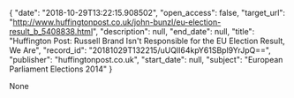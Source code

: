 {
  "date": "2018-10-29T13:22:15.908502", 
  "open_access": false, 
  "target_url": "http://www.huffingtonpost.co.uk/john-bunzl/eu-election-result_b_5408838.html", 
  "description": null, 
  "end_date": null, 
  "title": "Huffington Post: Russell Brand Isn't Responsible for the EU Election Result, We Are", 
  "record_id": "20181029T132215/uUQlI64kpY61SBpl9YrJpQ==", 
  "publisher": "huffingtonpost.co.uk", 
  "start_date": null, 
  "subject": "European Parliament Elections 2014"
}

None